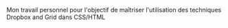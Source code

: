 Mon travail personnel pour l'objectif de maîtriser l'utilisation des techniques Dropbox and Grid dans CSS/HTML

<!---
trong53/trong53 is a ✨ special ✨ repository because its `README.md` (this file) appears on your GitHub profile.
You can click the Preview link to take a look at your changes.
--->
